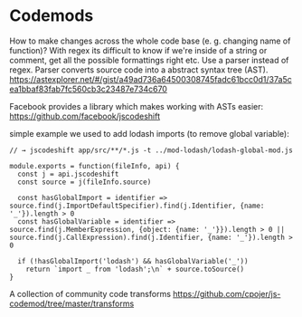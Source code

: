 # Codemods
How to make changes across the whole code base (e. g. changing name of function)?
With regex its difficult to know if we're inside of a string or comment, get all the possible formattings right etc.
Use a parser instead of regex. Parser converts source code into a abstract syntax tree (AST).
https://astexplorer.net/#/gist/a49ad736a64500308745fadc61bcc0d1/37a5cea1bbaf83fab7fc560cb3c23487e734c670


Facebook provides a library which makes working with ASTs easier: https://github.com/facebook/jscodeshift

simple example we used to add lodash imports (to remove global variable):
```JS
// → jscodeshift app/src/**/*.js -t ../mod-lodash/lodash-global-mod.js

module.exports = function(fileInfo, api) {
  const j = api.jscodeshift
  const source = j(fileInfo.source)
  
  const hasGlobalImport = identifier => source.find(j.ImportDefaultSpecifier).find(j.Identifier, {name: '_'}).length > 0
  const hasGlobalVariable = identifier => source.find(j.MemberExpression, {object: {name: '_'}}).length > 0 || source.find(j.CallExpression).find(j.Identifier, {name: '_'}).length > 0

  if (!hasGlobalImport('lodash') && hasGlobalVariable('_'))
    return `import _ from 'lodash';\n` + source.toSource()
}

```

A collection of community code transforms https://github.com/cpojer/js-codemod/tree/master/transforms
